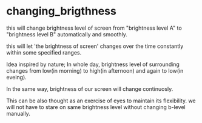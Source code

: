 # changing_brigthness
this will change brightness level of screen from "brightness level A" to "brightness level B" automatically and smoothly.

this will let 'the brightness of screen' changes over the time constantly within some specified ranges.


Idea
  inspired by nature; In whole day, brightness level of surrounding changes from low(in morning) to high(in afternoon) and
  again to low(in eveing).
  
  In the same way, brightness of our screen will change continuosly.
  
  This can be also thought as an exercise of eyes to maintain its flexibility.
  we will not have to stare on same brightness level without changing b-level manually.
